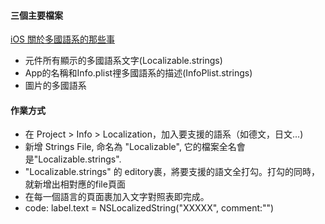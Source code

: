 #### 三個主要檔案
[iOS 關於多國語系的那些事](https://franksios.medium.com/ios-localization-本地化-7b16b58bb9df)
- 元件所有顯示的多國語系文字(Localizable.strings)
- App的名稱和Info.plist𥚃多國語系的描述(InfoPlist.strings)
- 圖片的多國語系

#### 作業方式
- 在 Project > Info > Localization，加入要支援的語系（如德文，日文...)
- 新增 Strings File, 命名為 "Localizable", 它的檔案全名會是"Localizable.strings".
- "Localizable.strings" 的 editory裹，將要支援的語文全打勾。打勾的同時，就新增出相對應的file頁面
- 在每一個語言的頁面裹加入文字對照表即完成。
- code: label.text = NSLocalizedString("XXXXX", comment:"")

